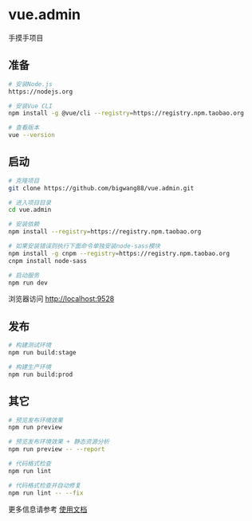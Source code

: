 # vue.admin

手摸手项目

## 准备

```bash
# 安装Node.js
https://nodejs.org

# 安装Vue CLI
npm install -g @vue/cli --registry=https://registry.npm.taobao.org

# 查看版本
vue --version
```

## 启动

```bash
# 克隆项目
git clone https://github.com/bigwang88/vue.admin.git

# 进入项目目录
cd vue.admin

# 安装依赖
npm install --registry=https://registry.npm.taobao.org

# 如果安装错误则执行下面命令单独安装node-sass模块
npm install -g cnpm --registry=https://registry.npm.taobao.org
cnpm install node-sass

# 启动服务
npm run dev
```

浏览器访问 [http://localhost:9528](http://localhost:9528)

## 发布

```bash
# 构建测试环境
npm run build:stage

# 构建生产环境
npm run build:prod
```

## 其它

```bash
# 预览发布环境效果
npm run preview

# 预览发布环境效果 + 静态资源分析
npm run preview -- --report

# 代码格式检查
npm run lint

# 代码格式检查并自动修复
npm run lint -- --fix
```

更多信息请参考 [使用文档](https://panjiachen.github.io/vue-element-admin-site/zh/)
